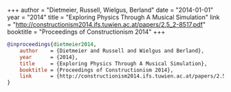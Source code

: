 +++
author = "Dietmeier, Russell, Wielgus, Berland"
date = "2014-01-01"
year = "2014"
title = "Exploring Physics Through A Musical Simulation"
link = "http://constructionism2014.ifs.tuwien.ac.at/papers/2.5_2-8517.pdf"
booktitle = "Proceedings of Constructionism 2014"
+++
```bibtex
@inproceedings{dietmeier2014,
    author    = {Dietmeier and Russell and Wielgus and Berland},
    year      = {2014},
    title     = {Exploring Physics Through A Musical Simulation},
    booktitle = {Proceedings of Constructionism 2014},
    link      = {http://constructionism2014.ifs.tuwien.ac.at/papers/2.5_2-8517.pdf}
}
```

